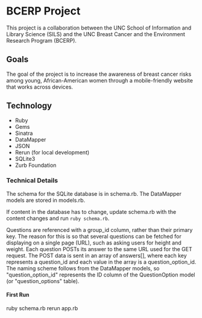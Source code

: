 # BCERP Project
This project is a collaboration between the UNC School of Information and Library Science (SILS) and the UNC Breast Cancer and the Environment Research Program (BCERP). 

## Goals
The goal of the project is to increase the awareness of breast cancer risks among young, African-American women through a mobile-friendly website that works across devices.

## Technology
* Ruby
 * Gems
  * Sinatra
  * DataMapper
  * JSON
  * Rerun (for local development)
* SQLite3
* Zurb Foundation

### Technical Details
The schema for the SQLite database is in schema.rb. The DataMapper models are stored in models.rb.

If content in the database has to change, update schema.rb with the content changes and run `ruby schema.rb`. 

Questions are referenced with a group_id column, rather than their primary key. The reason for this is so that several questions can be fetched for displaying on a single page (URL), such as
asking users for height and weight. Each question POSTs its answer to the same URL used for the GET request. The POST data is sent in an array of answers[], where each key represents a
question_id and each value in the array is a question_option_id. The naming scheme follows from the DataMapper models, so "question_option_id"
represents the ID column of the QuestionOption model (or "question_options" table).

#### First Run
ruby schema.rb
rerun app.rb